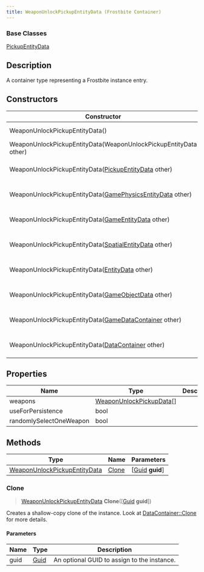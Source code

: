 ```yaml
---
title: WeaponUnlockPickupEntityData (Frostbite Container)
---
```

### Base Classes

[PickupEntityData](PickupEntityData)

## Description

A container type representing a Frostbite instance entry.

## Constructors

| Constructor                                                                             | Description                                                                                                                                     |
| --------------------------------------------------------------------------------------- | ----------------------------------------------------------------------------------------------------------------------------------------------- |
| WeaponUnlockPickupEntityData()                                                          | Create a new instance of this container type.                                                                                                   |
| WeaponUnlockPickupEntityData(WeaponUnlockPickupEntityData other)                        | Create a reference copy of an instance of the same type.                                                                                        |
| WeaponUnlockPickupEntityData([PickupEntityData](PickupEntityData) other)                | Upcast an instance of type [PickupEntityData](PickupEntityData) to [WeaponUnlockPickupEntityData](WeaponUnlockPickupEntityData).                |
| WeaponUnlockPickupEntityData([GamePhysicsEntityData](GamePhysicsEntityData) other)      | Upcast an instance of type [GamePhysicsEntityData](GamePhysicsEntityData) to [WeaponUnlockPickupEntityData](WeaponUnlockPickupEntityData).      |
| WeaponUnlockPickupEntityData([GameEntityData](GameEntityData) other)                    | Upcast an instance of type [GameEntityData](GameEntityData) to [WeaponUnlockPickupEntityData](WeaponUnlockPickupEntityData).                    |
| WeaponUnlockPickupEntityData([SpatialEntityData](SpatialEntityData) other)              | Upcast an instance of type [SpatialEntityData](SpatialEntityData) to [WeaponUnlockPickupEntityData](WeaponUnlockPickupEntityData).              |
| WeaponUnlockPickupEntityData([EntityData](EntityData) other)                            | Upcast an instance of type [EntityData](EntityData) to [WeaponUnlockPickupEntityData](WeaponUnlockPickupEntityData).                            |
| WeaponUnlockPickupEntityData([GameObjectData](GameObjectData) other)                    | Upcast an instance of type [GameObjectData](GameObjectData) to [WeaponUnlockPickupEntityData](WeaponUnlockPickupEntityData).                    |
| WeaponUnlockPickupEntityData([GameDataContainer](GameDataContainer) other)              | Upcast an instance of type [GameDataContainer](GameDataContainer) to [WeaponUnlockPickupEntityData](WeaponUnlockPickupEntityData).              |
| WeaponUnlockPickupEntityData([DataContainer](/vext/ref/cls/shr/datacontainer) other) | Upcast an instance of type [DataContainer](/vext/ref/cls/shr/datacontainer) to [WeaponUnlockPickupEntityData](WeaponUnlockPickupEntityData). |

## Properties

| Name                    | Type                                                 | Description |
| ----------------------- | ---------------------------------------------------- | ----------- |
| weapons                 | [WeaponUnlockPickupData](WeaponUnlockPickupData)\[\] |             |
| useForPersistence       | bool                                                 |             |
| randomlySelectOneWeapon | bool                                                 |             |

## Methods

| Type                                                         | Name            | Parameters                                     |
| ------------------------------------------------------------ | --------------- | ---------------------------------------------- |
| [WeaponUnlockPickupEntityData](WeaponUnlockPickupEntityData) | [Clone](#clone) | \[[Guid](/vext/ref/cls/shr/guid) **guid**\] |

### Clone

> [WeaponUnlockPickupEntityData](WeaponUnlockPickupEntityData) **Clone**(\[[Guid](/vext/ref/cls/shr/guid) **guid**\])

Creates a shallow-copy clone of the instance. Look at [DataContainer::Clone](/vext/ref/cls/shr/datacontainer#clone) for more details.

#### Parameters

| Name | Type         | Description                                 |
| ---- | ------------ | ------------------------------------------- |
| guid | [Guid](Guid) | An optional GUID to assign to the instance. |
